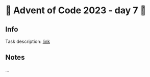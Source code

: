 # 🎄 Advent of Code 2023 - day 7 🎄

## Info

Task description: [link](https://adventofcode.com/2023/day/7)

## Notes

...